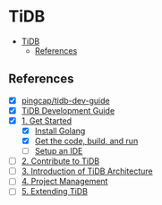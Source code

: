 # TiDB

- [TiDB](#tidb)
  - [References](#references)

## References

- [x] [pingcap/tidb-dev-guide](https://github.com/pingcap/tidb-dev-guide)
- [x] [TiDB Development Guide](https://pingcap.github.io/tidb-dev-guide/)
- [x] [1. Get Started](https://pingcap.github.io/tidb-dev-guide/get-started/introduction.html)
  - [x] [Install Golang](https://pingcap.github.io/tidb-dev-guide/get-started/install-golang.html)
  - [x] [Get the code, build, and run](https://pingcap.github.io/tidb-dev-guide/get-started/build-tidb-from-source.html)
  - [ ] [Setup an IDE](https://pingcap.github.io/tidb-dev-guide/get-started/setup-an-ide.html)
- [ ] [2. Contribute to TiDB](https://pingcap.github.io/tidb-dev-guide/contribute-to-tidb/introduction.html)
- [ ] [3. Introduction of TiDB Architecture](https://pingcap.github.io/tidb-dev-guide/understand-tidb/introduction.html)
- [ ] [4. Project Management](https://pingcap.github.io/tidb-dev-guide/project-management/introduction.html)
- [ ] [5. Extending TiDB](https://pingcap.github.io/tidb-dev-guide/extending-tidb/introduction.html)

